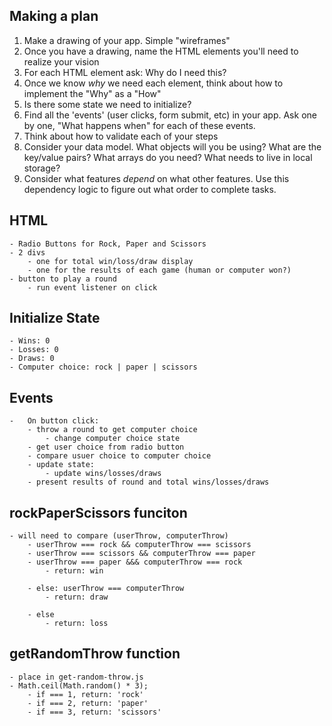 ## Making a plan
1) Make a drawing of your app. Simple "wireframes"
2) Once you have a drawing, name the HTML elements you'll need to realize your vision
3) For each HTML element ask: Why do I need this?
4) Once we know _why_ we need each element, think about how to implement the "Why" as a "How"
5) Is there some state we need to initialize?
6) Find all the 'events' (user clicks, form submit, etc) in your app. Ask one by one, "What happens when" for each of these events.
7) Think about how to validate each of your steps
8) Consider your data model. What objects will you be using? What are the key/value pairs? What arrays do you need? What needs to live in local storage?
9) Consider what features _depend_ on what other features. Use this dependency logic to figure out what order to complete tasks.

## HTML
    - Radio Buttons for Rock, Paper and Scissors
    - 2 divs
        - one for total win/loss/draw display
        - one for the results of each game (human or computer won?)
    - button to play a round
        - run event listener on click

## Initialize State
    - Wins: 0
    - Losses: 0
    - Draws: 0
    - Computer choice: rock | paper | scissors

## Events
    -   On button click:
        - throw a round to get computer choice
            - change computer choice state
        - get user choice from radio button
        - compare usuer choice to computer choice
        - update state:
            - update wins/losses/draws
        - present results of round and total wins/losses/draws

## rockPaperScissors funciton
    - will need to compare (userThrow, computerThrow)
        - userThrow === rock && computerThrow === scissors
        - userThrow === scissors && computerThrow === paper
        - userThrow === paper &&& computerThrow === rock
            - return: win

        - else: userThrow === computerThrow 
            - return: draw
        
        - else 
            - return: loss

## getRandomThrow function
    - place in get-random-throw.js
    - Math.ceil(Math.random() * 3);
        - if === 1, return: 'rock'
        - if === 2, return: 'paper'
        - if === 3, return: 'scissors'
